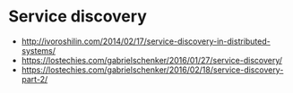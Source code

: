 # Service discovery

* http://ivoroshilin.com/2014/02/17/service-discovery-in-distributed-systems/
* https://lostechies.com/gabrielschenker/2016/01/27/service-discovery/
* https://lostechies.com/gabrielschenker/2016/02/18/service-discovery-part-2/
